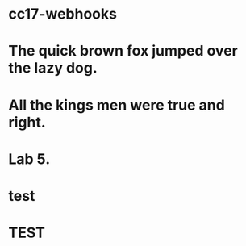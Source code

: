 # cc17-webhooks
# The quick brown fox jumped over the lazy dog.
# All the kings men were true and right.
# Lab 5.
# test
# TEST
